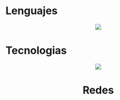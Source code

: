 <h1>Lenguajes</h1>
<p align="center">
  <a href="https://skillicons.dev">
    <img src="https://skillicons.dev/icons?i=py,c,js,html,css" />
  </a>
</p>
<h1>Tecnologias</h1>
<p align="center">
  <a href="https://skillicons.dev">
    <img src="https://skillicons.dev/icons?i=react,django,bootstrap,sass,js,tailwind" />
  </a>
</p>
<div align="center">
    <h1>Redes</h1>
</div>
